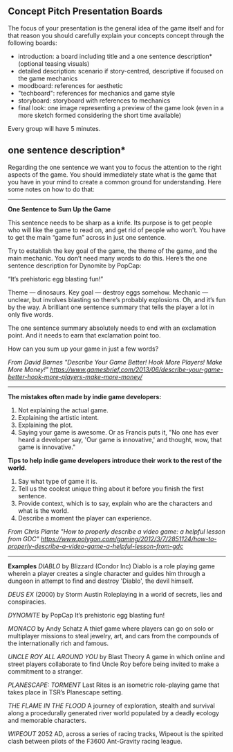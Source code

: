 
Concept Pitch Presentation Boards
-
The focus of your presentation is the general idea of the game itself and for that reason you should carefully explain your concepts concept through the following boards:  

- introduction: a board including title and a one sentence description* (optional teasing visuals)  
- detailed description: scenario if story-centred, descriptive if focused on the game mechanics  
- moodboard: references for aesthetic  
- "techboard": references for mechanics and game style
- storyboard: storyboard with references to mechanics  
- final look: one image representing a preview of the game look (even in a more sketch formed considering the short time available)  

Every group will have 5 minutes.

one sentence description*
-
Regarding the one sentence we want you to focus the attention to the right aspects of the game. You should immediately state what is the game that you have in your mind to create a common ground for understanding. Here some notes on how to do that:

---
**One Sentence to Sum Up the Game**

This sentence needs to be sharp as a knife. Its purpose is to get people who will like the game to read on, and get rid of people who won’t. You have to get the main “game fun” across in just one sentence.

Try to establish the key goal of the game, the theme of the game, and the main mechanic. You don’t need many words to do this. Here’s the one sentence description for Dynomite by PopCap:

“It’s prehistoric egg blasting fun!”

Theme — dinosaurs. Key goal — destroy eggs somehow. Mechanic — unclear, but involves blasting so there’s probably explosions. Oh, and it’s fun by the way. A brilliant one sentence summary that tells the player a lot in only five words.

The one sentence summary absolutely needs to end with an exclamation point. And it needs to earn that exclamation point too.

How can you sum up your game in just a few words?

*From David Barnes "Describe Your Game Better! Hook More Players! Make More Money!"
https://www.gamesbrief.com/2013/06/describe-your-game-better-hook-more-players-make-more-money/*

---

**The mistakes often made by indie game developers:**
1. Not explaining the actual game.
2. Explaining the artistic intent.
3. Explaining the plot.
4. Saying your game is awesome. Or as Francis puts it, "No one has ever heard a developer say, 'Our game is innovative,' and thought, wow, that game is innovative."

**Tips to help indie game developers introduce their work to the rest of the world.**
1. Say what type of game it is.
2. Tell us the coolest unique thing about it before you finish the first sentence.
3. Provide context, which is to say, explain who are the characters and what is the world.
4. Describe a moment the player can experience.

*From Chris Plante "How to properly describe a video game: a helpful lesson from GDC"
https://www.polygon.com/gaming/2012/3/7/2851124/how-to-properly-describe-a-video-game-a-helpful-lesson-from-gdc*

---
**Examples**
*DIABLO* by Blizzard (Condor Inc)
Diablo is a role playing game wherein a player creates a single character and guides him through a dungeon in attempt to find and destroy 'Diablo', the devil himself.

*DEUS EX* (2000) by Storm Austin
Roleplaying in a world of secrets, lies and conspiracies.

*DYNOMITE* by PopCap
It’s prehistoric egg blasting fun!

*MONACO* by Andy Schatz
A thief game where players can go on solo or multiplayer missions to steal jewelry, art, and cars from the compounds of the internationally rich and famous.

*UNCLE ROY ALL AROUND YOU* by Blast Theory
A game in which online and street players collaborate to find Uncle Roy before being invited to make a commitment to a stranger.

*PLANESCAPE: TORMENT*
Last Rites is an isometric role-playing game that takes place in TSR’s Planescape setting.

*THE FLAME IN THE FLOOD*
A journey of exploration, stealth and survival along a procedurally generated river world populated by a deadly ecology and memorable characters.

*WIPEOUT*
2052 AD, across a series of racing tracks, Wipeout is the spirited clash between pilots of the F3600 Ant-Gravity racing league.

